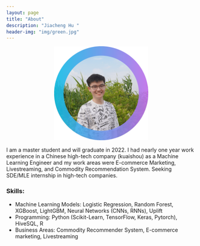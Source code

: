 ```yaml
---
layout: page
title: "About"
description: "Jiacheng Hu " 
header-img: "img/green.jpg"
---
```

<div align=center>
<img src="/img/Profile-Picture-yuan.png" width = "250" height = "250" alt="" align=center />
</div>
<br>
I am a master student and will graduate in 2022. I had nearly one year work experience in a Chinese high-tech company (kuaishou) as a Machine Learning Engineer and my work areas were E-commerce Marketing, Livestreaming, and Commodity Recommendation System. Seeking SDE/MLE internship in high-tech companies.

### Skills:
+ Machine Learning Models: Logistic Regression, Random Forest, XGBoost, LightGBM, Neural Networks (CNNs, RNNs), Uplift
+ Programming: Python (Scikit-Learn, TensorFlow, Keras, Pytorch), HiveSQL, R
+ Business Areas: Commodity Recommender System, E-commerce marketing, Livestreaming





